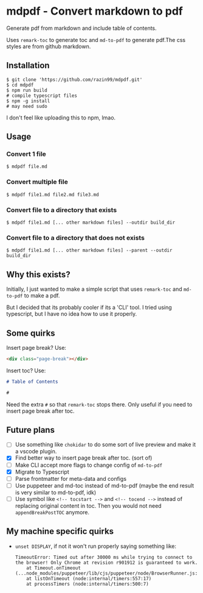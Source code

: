 # mdpdf - Convert markdown to pdf

Generate pdf from markdown and include table of contents.

Uses `remark-toc` to generate toc and `md-to-pdf` to generate pdf.The
css styles are from github markdown.

## Installation
```console
$ git clone 'https://github.com/razin99/mdpdf.git'
$ cd mdpdf
$ npm run build
# compile typescript files
$ npm -g install
# may need sudo
```
I don't feel like uploading this to npm, lmao.

## Usage
### Convert 1 file
```console
$ mdpdf file.md
```
### Convert multiple file
```console
$ mdpdf file1.md file2.md file3.md
```
### Convert file to a directory that exists
```console
$ mdpdf file1.md [... other markdown files] --outdir build_dir
```
### Convert file to a directory that does not exists
```console
$ mdpdf file1.md [... other markdown files] --parent --outdir build_dir
```

## Why this exists?

Initially, I just wanted to make a simple script that uses `remark-toc` and
`md-to-pdf` to make a pdf.

But I decided that its probably cooler if its a 'CLI' tool. I tried
using typescript, but I have no idea how to use it properly.

## Some quirks

Insert page break? Use:
```html
<div class="page-break"></div>
```

Insert toc? Use:
```markdown
# Table of Contents

#
```
Need the extra `#` so that `remark-toc` stops there. Only useful if you
need to insert page break after toc.

## Future plans
- [ ] Use something like `chokidar` to do some sort of live preview and make
  it a vscode plugin.
- [x] Find better way to insert page break after toc. (sort of)
- [ ] Make CLI accept more flags to change config of `md-to-pdf`
- [x] Migrate to Typescript
- [ ] Parse frontmatter for meta-data and configs
- [ ] Use puppeteer and md-toc instead of md-to-pdf (maybe the end result is
  very similar to md-to-pdf, idk)
- [ ] Use symbol like `<!-- tocstart -->` and `<!-- tocend -->` instead of
  replacing original content in toc. Then you would not need
  `appendBreakPostTOC` anymore.

## My machine specific quirks
* `unset DISPLAY`, if not it won't run properly saying something like:

    ```console
    TimeoutError: Timed out after 30000 ms while trying to connect to the browser! Only Chrome at revision r901912 is guaranteed to work.
        at Timeout.onTimeout (...node_modules/puppeteer/lib/cjs/puppeteer/node/BrowserRunner.js:208:20)
        at listOnTimeout (node:internal/timers:557:17)
        at processTimers (node:internal/timers:500:7)
    ```


